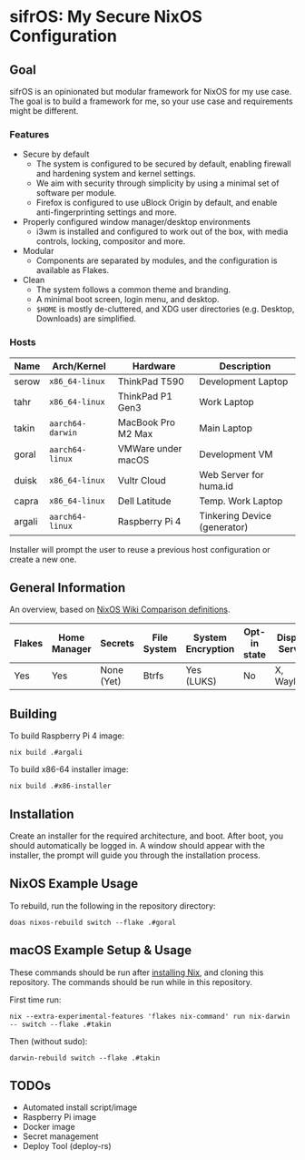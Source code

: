 # sifrOS: My Secure NixOS Configuration

## Goal

sifrOS is an opinionated but modular framework for NixOS for my use case. The goal is to build a framework for me, so your use case and requirements might be different.

### Features

- Secure by default
    - The system is configured to be secured by default, enabling firewall and hardening system and kernel settings.
    - We aim with security through simplicity by using a minimal set of software per module.
    - Firefox is configured to use uBlock Origin by default, and enable anti-fingerprinting settings and more.
- Properly configured window manager/desktop environments
    - i3wm is installed and configured to work out of the box, with media controls, locking, compositor and more.
- Modular
    - Components are separated by modules, and the configuration is available as Flakes.
- Clean
    - The system follows a common theme and branding.
    - A minimal boot screen, login menu, and desktop.
    - `$HOME` is mostly de-cluttered, and XDG user directories (e.g. Desktop, Downloads) are simplified.

### Hosts

| Name | Arch/Kernel | Hardware | Description |
| ---- | ----------- | -------- | ----------- |
| serow | `x86_64-linux` | ThinkPad T590 | Development Laptop |
| tahr | `x86_64-linux` | ThinkPad P1 Gen3 | Work Laptop |
| takin | `aarch64-darwin` | MacBook Pro M2 Max | Main Laptop |
| goral | `aarch64-linux` | VMWare under macOS | Development VM |
| duisk | `x86_64-linux` | Vultr Cloud | Web Server for huma.id |
| capra | `x86_64-linux` | Dell Latitude | Temp. Work Laptop |
| argali | `aarch64-linux` | Raspberry Pi 4 | Tinkering Device (generator) |

Installer will prompt the user to reuse a previous host configuration or create a new one.

## General Information

An overview, based on [NixOS Wiki Comparison definitions](https://nixos.wiki/wiki/Comparison_of_NixOS_setups).

| Flakes | Home Manager | Secrets | File System | System Encryption | Opt-in state | Display Server | Desktop Environment |
| - | - | - | - | - | - | - | - |
| Yes | Yes | None (Yet) | Btrfs | Yes (LUKS) | No | X, Wayland | i3, Gnome |

## Building

To build Raspberry Pi 4 image:
```
nix build .#argali
```

To build x86-64 installer image:
```
nix build .#x86-installer
```

## Installation

Create an installer for the required architecture, and boot. After boot, you should automatically be logged in. A window should appear with the installer, the prompt will guide you through the installation process.

## NixOS Example Usage

To rebuild, run the following in the repository directory:
```
doas nixos-rebuild switch --flake .#goral
```

## macOS Example Setup & Usage

These commands should be run after [installing Nix](https://nixos.org/download), and cloning this repository. The commands should be run while in this repository.

First time run:
```
nix --extra-experimental-features 'flakes nix-command' run nix-darwin -- switch --flake .#takin
```
Then (without sudo):
```
darwin-rebuild switch --flake .#takin
```

## TODOs

- Automated install script/image
- Raspberry Pi image
- Docker image
- Secret management
- Deploy Tool (deploy-rs)
